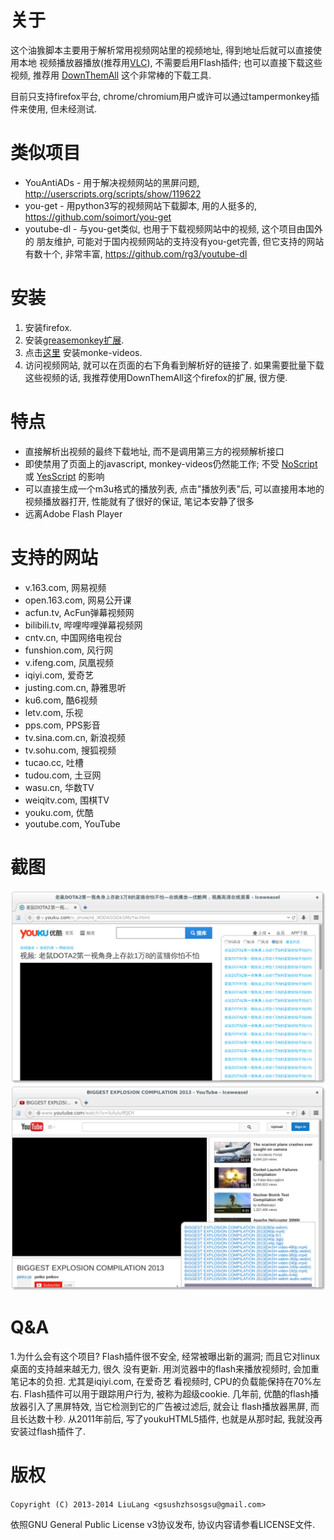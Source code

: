 关于
====
这个油㺅脚本主要用于解析常用视频网站里的视频地址, 得到地址后就可以直接使用本地
视频播放器播放(推荐用[VLC](http://www.videolan.org/vlc/index.html)),
不需要启用Flash插件; 也可以直接下载这些视频, 推荐用
[DownThemAll](https://addons.mozilla.org/en-US/firefox/addon/downthemall/)
这个非常棒的下载工具.

目前只支持firefox平台, chrome/chromium用户或许可以通过tampermonkey插件来使用, 但未经测试.


类似项目
========

* YouAntiADs - 用于解决视频网站的黑屏问题, http://userscripts.org/scripts/show/119622
* you-get - 用python3写的视频网站下载脚本, 用的人挺多的, https://github.com/soimort/you-get 
* youtube-dl - 与you-get类似, 也用于下载视频网站中的视频, 这个项目由国外的
朋友维护, 可能对于国内视频网站的支持没有you-get完善, 但它支持的网站有数十个,
非常丰富, https://github.com/rg3/youtube-dl 


安装
====
1. 安装firefox.
2. 安装[greasemonkey扩展](https://addons.mozilla.org/en-US/firefox/addon/greasemonkey/).
3. 点击[这里](https://raw.githubusercontent.com/LiuLang/monkey-videos/master/monkey-videos.user.js) 安装monke-videos.
4. 访问视频网站, 就可以在页面的右下角看到解析好的链接了. 如果需要批量下载
这些视频的话, 我推荐使用DownThemAll这个firefox的扩展, 很方便.


特点
===
* 直接解析出视频的最终下载地址, 而不是调用第三方的视频解析接口
* 即使禁用了页面上的javascript, monkey-videos仍然能工作; 不受
[NoScript](https://addons.mozilla.org/en-US/firefox/addon/noscript/) 或
[YesScript](https://addons.mozilla.org/en-US/firefox/addon/yesscript/) 的影响
* 可以直接生成一个m3u格式的播放列表, 点击"播放列表"后, 可以直接用本地的视频播放器打开, 性能就有了很好的保证, 笔记本安静了很多
* 远离Adobe Flash Player


支持的网站
=========

* v.163.com, 网易视频
* open.163.com, 网易公开课
* acfun.tv, AcFun弹幕视频网
* bilibili.tv, 哔哩哔哩弹幕视频网
* cntv.cn, 中国网络电视台
* funshion.com, 风行网
* v.ifeng.com, 凤凰视频
* iqiyi.com, 爱奇艺
* justing.com.cn, 静雅思听
* ku6.com, 酷6视频
* letv.com, 乐视
* pps.com, PPS影音
* tv.sina.com.cn, 新浪视频
* tv.sohu.com, 搜狐视频
* tucao.cc, 吐槽
* tudou.com, 土豆网
* wasu.cn, 华数TV
* weiqitv.com, 围棋TV
* youku.com, 优酷
* youtube.com, YouTube


截图
====
![youku](screenshots/youku.png)
![youtube](screenshots/youtube.png)


Q&A
===
1.为什么会有这个项目?
Flash插件很不安全, 经常被曝出新的漏洞; 而且它对linux桌面的支持越来越无力, 很久
没有更新.
用浏览器中的flash来播放视频时, 会加重笔记本的负担. 尤其是iqiyi.com, 在爱奇艺
看视频时, CPU的负载能保持在70%左右.
Flash插件可以用于跟踪用户行为, 被称为超级cookie.
几年前, 优酷的flash播放器引入了黑屏特效, 当它检测到它的广告被过滤后, 就会让
flash播放器黑屏, 而且长达数十秒.
从2011年前后, 写了youkuHTML5插件, 也就是从那时起, 我就没再安装过flash插件了.


版权
===
`Copyright (C) 2013-2014 LiuLang <gsushzhsosgsu@gmail.com>`

依照GNU General Public License v3协议发布, 协议内容请参看LICENSE文件.
